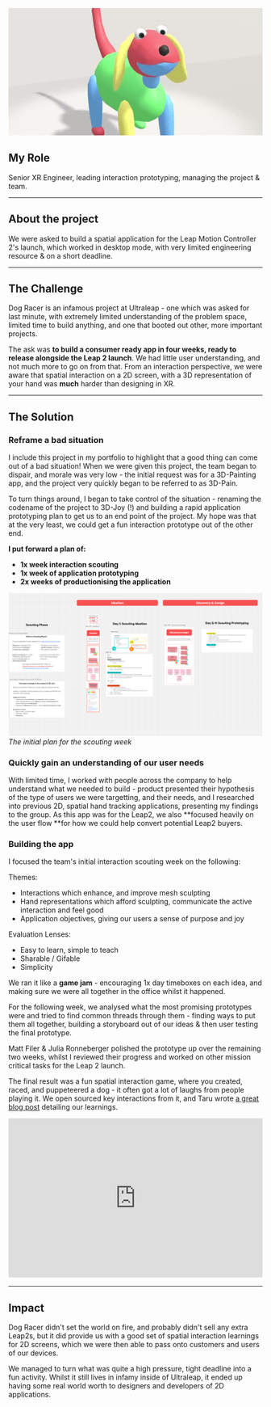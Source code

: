 [![alt text](./images/casestudies/dogracer.jpg)](./images/casestudies/dogracer.jpg)

## My Role

Senior XR Engineer, leading interaction prototyping, managing the project & team.

---

## About the project

We were asked to build a spatial application for the Leap Motion Controller 2's launch, which worked in desktop mode, with very limited engineering resource & on a short deadline.

---

## The Challenge

Dog Racer is an infamous project at Ultraleap - one which was asked for last minute, with extremely limited understanding of the problem space, limited time to build anything, and one that booted out other, more important projects.

The ask was **to build a consumer ready app in four weeks, ready to release alongside the Leap 2 launch**. We had little user understanding, and not much more to go on from that. From an interaction perspective, we were aware that spatial interaction on a 2D screen, with a 3D representation of your hand was **much** harder than designing in XR.

---

## The Solution

### Reframe a bad situation

I include this project in my portfolio to highlight that a good thing can come out of a bad situation! When we were given this project, the team began to dispair, and morale was very low - the initial request was for a 3D-Painting app, and the project very quickly began to be referred to as 3D-Pain.

To turn things around, I began to take control of the situation - renaming the codename of the project to 3D-Joy (!) and building a rapid application prototyping plan to get us to an end point of the project. My hope was that at the very least, we could get a fun interaction prototype out of the other end.

**I put forward a plan of:**

- **1x week interaction scouting**
- **1x week of application prototyping**
- **2x weeks of productionising the application**

[![alt text](./data/casestudies/images/dogracer/grandplan.png)](./data/casestudies/images/dogracer/grandplan.png)
*The initial plan for the scouting week*

### Quickly gain an understanding of our user needs

With limited time, I worked with people across the company to help understand what we needed to build - product presented their hypothesis of the type of users we were targetting, and their needs, and I researched into previous 2D, spatial hand tracking applications, presenting my findings to the group. As this app was for the Leap2, we also **focused heavily on the user flow **for how we could help convert potential Leap2 buyers. 

### Building the app

I focused the team's initial interaction scouting week on the following:

Themes:
- Interactions which enhance, and improve mesh sculpting
- Hand representations which afford sculpting, communicate the active interaction and feel good
- Application objectives, giving our users a sense of purpose and joy

Evaluation Lenses:
- Easy to learn, simple to teach
- Sharable / Gifable
- Simplicity

We ran it like a **game jam** - encouraging 1x day timeboxes on each idea, and making sure we were all together in the office whilst it happened.

For the following week, we analysed what the most promising prototypes were and tried to find common threads through them - finding ways to put them all together, building a storyboard out of our ideas & then user testing the final prototype.

Matt Filer & Julia Ronneberger polished the prototype up over the remaining two weeks, whilst I reviewed their progress and worked on other mission critical tasks for the Leap 2 launch.

The final result was a fun spatial interaction game, where you created, raced, and puppeteered a dog - it often got a lot of laughs from people playing it. We open sourced key interactions from it, and Taru wrote [a great blog post](https://docs.ultraleap.com/ultralab/spatial-design-for-2d.html) detailing our learnings.


<iframe width="100%" height="315" src="https://www.youtube.com/embed/r8QGqpxvsv8?si=2M6NwNLlgdwJ430H" title="YouTube video player" frameborder="0" allow="accelerometer; autoplay; clipboard-write; encrypted-media; gyroscope; picture-in-picture; web-share" referrerpolicy="strict-origin-when-cross-origin" allowfullscreen></iframe>

---

## Impact

Dog Racer didn't set the world on fire, and probably didn't sell any extra Leap2s, but it did provide us with a good set of spatial interaction learnings for 2D screens, which we were then able to pass onto customers and users of our devices.

We managed to turn what was quite a high pressure, tight deadline into a fun activity. Whilst it still lives in infamy inside of Ultraleap, it ended up having some real world worth to designers and developers of 2D applications.
